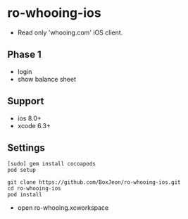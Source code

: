 # ro-whooing-ios
- Read only 'whooing.com' iOS client.

## Phase 1
- login
- show balance sheet

## Support
* ios 8.0+
* xcode 6.3+

## Settings
```
[sudo] gem install cocoapods
pod setup
```

```
git clone https://github.com/BoxJeon/ro-whooing-ios.git
cd ro-whooing-ios
pod install
```

* open ro-whooing.xcworkspace


